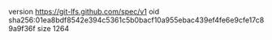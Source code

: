 version https://git-lfs.github.com/spec/v1
oid sha256:01ea8bdf8542e394c5361c5b0bacf10a955ebac439ef4fe6e9cfe17c89a9f36f
size 1264
